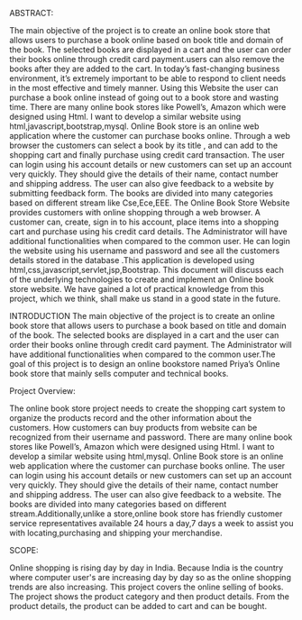 ABSTRACT:

The main objective of the project is to create an online book store that allows users to purchase a book online based on  book title and domain of the book. The selected books are
displayed in a cart and the user can order their books online through credit card payment.users can also remove the books after they are added to the cart. In today’s fast-changing
business environment, it’s extremely important to be able to respond to client needs in the most effective and timely manner.  Using this Website the user can purchase a book online
instead of going out to a book store and wasting time. There are many online book stores like Powell’s, Amazon which were designed using Html. I want to develop a similar website 
using  html,javascript,bootstrap,mysql. Online Book store is an online web application where the customer can purchase books online. Through a web browser the customers can select
a book by its title , and can add to the shopping cart and finally purchase using credit card transaction. The user can login using his account details or new customers can set up
an account very quickly. They should give the details of their name, contact number and shipping address. The user can also give feedback to a website by submitting feedback form.
The books are divided into many categories based on different stream like Cse,Ece,EEE. The Online Book Store Website provides customers with online shopping through a web browser.
A customer can, create, sign in to his account, place items into a shopping cart and purchase using his credit card details. The Administrator will have additional functionalities
when compared to the common user. He can login the website using his username and password and see all the customers details stored in the database .This application is developed 
using html,css,javascript,servlet,jsp,Bootstrap. This document will discuss each of the underlying technologies to create and implement an Online book store website. 
We have gained a lot of practical knowledge from this project, which we think, shall make us stand in a good state in the future.

 INTRODUCTION
 The main objective of the project is to create an online book store that allows users to purchase a book based on title and domain of the book. The selected books are displayed 
 in a cart and the user can order their books online through credit card payment. The Administrator will have additional functionalities when compared to the common user.The goal
 of this project is to design an online bookstore named Priya’s Online book store that mainly sells computer and technical books. 
 
 Project Overview:
 
 The online book store project needs to create the shopping cart system to organize the products record and the other information about the customers. How customers can buy 
 products from website can be recognized from their username and password. There are many online book stores like Powell’s, Amazon which were designed using Html. I want to 
 develop a similar website using html,mysql. Online Book store is an online web application where the customer can purchase books online. The user can login using his account
 details or new customers can set up an account very quickly. They should give the details of their name, contact number and shipping address. The user can also give feedback
 to a website. The books are divided into many categories based on different stream.Additionally,unlike a store,online book store has friendly customer service representatives
 available 24 hours a day,7 days a week to assist you with locating,purchasing and shipping your merchandise.
 
 SCOPE:
 
 Online shopping is rising day by day in India. Because India is the country where computer user's are increasing day by day so as the online shopping trends are also increasing. 
 This project covers the online selling of books. The project shows the product category and then product details. From the product details, the product can be added to cart and
 can be bought.      

